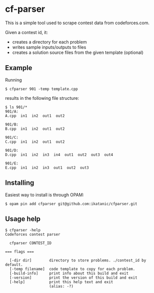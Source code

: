 # cf-parser
This is a simple tool used to scrape contest data from codeforces.com.

Given a contest id, it:
- creates a directory for each problem
- writes sample inputs/outputs to files
- creates a solution source files from the given template (optional)

## Example
Running
```
$ cfparser 901 -temp template.cpp
```
results in the following file structure:

```
$ ls 901/*
901/A:
A.cpp  in1  in2  out1  out2

901/B:
B.cpp  in1  in2  out1  out2

901/C:
C.cpp  in1  in2  out1  out2

901/D:
D.cpp  in1  in2  in3  in4  out1  out2  out3  out4

901/E:
E.cpp  in1  in2  in3  out1  out2  out3
```


## Installing
Easiest way to install is through OPAM:
```
$ opam pin add cfparser git@github.com:ikatanic/cfparser.git
```

## Usage help
```
$ cfparser -help
Codeforces contest parser

  cfparser CONTEST_ID

=== flags ===

  [-dir dir]        directory to store problems. ./contest_id by default.
  [-temp filename]  code template to copy for each problem.
  [-build-info]     print info about this build and exit
  [-version]        print the version of this build and exit
  [-help]           print this help text and exit
                    (alias: -?)
```
